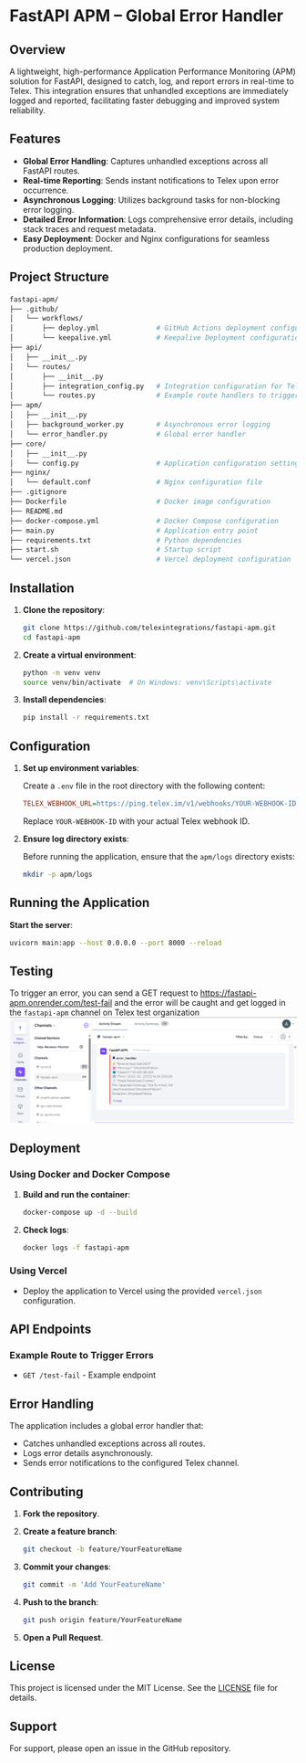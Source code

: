 # FastAPI APM – Global Error Handler

## Overview

A lightweight, high-performance Application Performance Monitoring (APM) solution for FastAPI, designed to catch, log, and report errors in real-time to Telex. This integration ensures that unhandled exceptions are immediately logged and reported, facilitating faster debugging and improved system reliability.

## Features

- **Global Error Handling**: Captures unhandled exceptions across all FastAPI routes.
- **Real-time Reporting**: Sends instant notifications to Telex upon error occurrence.
- **Asynchronous Logging**: Utilizes background tasks for non-blocking error logging.
- **Detailed Error Information**: Logs comprehensive error details, including stack traces and request metadata.
- **Easy Deployment**: Docker and Nginx configurations for seamless production deployment.

## Project Structure

```bash
fastapi-apm/
├── .github/
│   └── workflows/
│       ├── deploy.yml              # GitHub Actions deployment configuration
│       └── keepalive.yml           # Keepalive Deployment configuration for Render
├── api/
│   ├── __init__.py
│   └── routes/
│       ├── __init__.py
│       ├── integration_config.py   # Integration configuration for Telex
│       └── routes.py               # Example route handlers to trigger error
├── apm/
│   ├── __init__.py
│   ├── background_worker.py        # Asynchronous error logging
│   └── error_handler.py            # Global error handler
├── core/
│   ├── __init__.py
│   └── config.py                   # Application configuration settings
├── nginx/
│   └── default.conf                # Nginx configuration file
├── .gitignore
├── Dockerfile                      # Docker image configuration
├── README.md
├── docker-compose.yml              # Docker Compose configuration
├── main.py                         # Application entry point
├── requirements.txt                # Python dependencies
├── start.sh                        # Startup script
└── vercel.json                     # Vercel deployment configuration
```

## Installation

1. **Clone the repository**:

   ```bash
   git clone https://github.com/telexintegrations/fastapi-apm.git
   cd fastapi-apm
   ```

2. **Create a virtual environment**:

   ```bash
   python -m venv venv
   source venv/bin/activate  # On Windows: venv\Scripts\activate
   ```

3. **Install dependencies**:

   ```bash
   pip install -r requirements.txt
   ```

## Configuration

1. **Set up environment variables**:

   Create a `.env` file in the root directory with the following content:

   ```ini
   TELEX_WEBHOOK_URL=https://ping.telex.im/v1/webhooks/YOUR-WEBHOOK-ID
   ```

   Replace `YOUR-WEBHOOK-ID` with your actual Telex webhook ID.

2. **Ensure log directory exists**:

   Before running the application, ensure that the `apm/logs` directory exists:

   ```bash
   mkdir -p apm/logs
   ```

## Running the Application

**Start the server**:

```bash
uvicorn main:app --host 0.0.0.0 --port 8000 --reload
```

## Testing

To trigger an error, you can send a GET request to <https://fastapi-apm.onrender.com/test-fail> and the error will be caught and get logged in the `fastapi-apm` channel on Telex test organization
![alt text](image.png)

## Deployment

### Using Docker and Docker Compose

1. **Build and run the container**:

   ```bash
   docker-compose up -d --build
   ```

2. **Check logs**:

   ```bash
   docker logs -f fastapi-apm
   ```

### Using Vercel

- Deploy the application to Vercel using the provided `vercel.json` configuration.

## API Endpoints

### Example Route to Trigger Errors

- `GET /test-fail` - Example endpoint

## Error Handling

The application includes a global error handler that:

- Catches unhandled exceptions across all routes.
- Logs error details asynchronously.
- Sends error notifications to the configured Telex channel.

## Contributing

1. **Fork the repository**.

2. **Create a feature branch**:

   ```bash
   git checkout -b feature/YourFeatureName
   ```

3. **Commit your changes**:

   ```bash
   git commit -m 'Add YourFeatureName'
   ```

4. **Push to the branch**:

   ```bash
   git push origin feature/YourFeatureName
   ```

5. **Open a Pull Request**.

## License

This project is licensed under the MIT License. See the [LICENSE](LICENSE) file for details.

## Support

For support, please open an issue in the GitHub repository.
